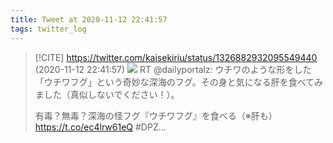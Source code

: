 ```yaml
---
title: Tweet at 2020-11-12 22:41:57
tags: twitter_log
---
```


> [!CITE] https://twitter.com/kaisekiriu/status/1326882932095549440 (2020-11-12 22:41:57)
> ![](https://twitter.com/kaisekiriu/status/1326882932095549440)
> RT @dailyportalz: ウチワのような形をした「ウチワフグ」という奇妙な深海のフグ。その身と気になる肝を食べてみました（真似しないでください！）。
> 
> 有毒？無毒？深海の怪フグ『ウチワフグ』を食べる（※肝も） https://t.co/ec4lrw61eQ #DPZ…

